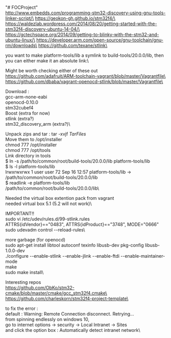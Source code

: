 "# FOCProject" \
http://www.embedds.com/programming-stm32-discovery-using-gnu-tools-linker-script/\
https://geokon-gh.github.io/stm32f4/\
https://waldezlab.wordpress.com/2014/08/20/getting-started-with-the-stm32f4-discovery-ubuntu-14-04/\
https://gctechspace.org/2014/09/getting-to-blinky-with-the-stm32-and-ubuntu-linux/\
https://developer.arm.com/open-source/gnu-toolchain/gnu-rm/downloads\
https://github.com/texane/stlink\

you want to make platform-tools/lib a symlink to build-tools/20.0.0/lib, then you can either make it an absolute link:\

Might be worth checking either of these out\
https://github.com/adafruit/ARM-toolchain-vagrant/blob/master/Vagrantfile\
https://github.com/dbaba/vagrant-openocd-stlink/blob/master/Vagrantfile\



Download : \
gcc-arm-none-eabi\
openocd-0.10.0\
stm32cubef4\
Boost (extra for now)\
stlink (extra?)\
stm32_discovery_arm (extra?)\

Unpack zips and tar : tar -xvjf *TarFiles*\
Move them to /opt/installer\
chmod 777 /opt/installer\
chmod 777 /opt/tools\
Link directory in tools\
$ ln -s /path/to/common/root/build-tools/20.0.0/lib platform-tools/lib\
$ ls -l platform-tools/lib\
lrwxrwxrwx 1 user user 72 Sep 16 12:57 platform-tools/lib -> /path/to/common/root/build-tools/20.0.0/lib\
$ readlink -e platform-tools/lib\
/path/to/common/root/build-tools/20.0.0/lib\

Needed the virtual box extention pack from vagrant\
needed virtual box 5.1 (5.2 will not work)\

IMPORTANT!! \
sudo vi /etc/udev/rules.d/99-stlink.rules\
ATTRS{idVendor}=="0483", ATTRS{idProduct}=="3748", MODE="0666"\
sudo udevadm control --reload-rules\

more garbage (for openocd)\
sudo apt-get install libtool autoconf texinfo libusb-dev pkg-config libusb-1.0.0-dev\
./configure --enable-stlink --enable-jlink --enable-ftdi --enable-maintainer-mode\
make\
sudo make install\

Interesting repos\
https://github.com/ObKo/stm32-cmake/blob/master/cmake/gcc_stm32f4.cmake\
https://github.com/charleskorn/stm32f4-project-template\

to fix the error :\
default : Warning: Remote Connection disconnect. Retrying...\
from spinning endlessly on windows 10,\
go to internet options -> security -> Local Intranet -> Sites \
and click the option box : Automatically detect intranet network\
